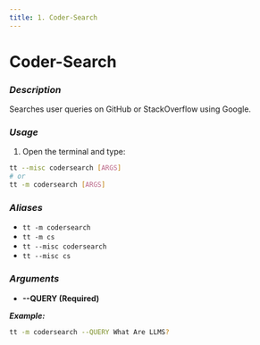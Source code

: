 ```yaml
---
title: 1. Coder-Search
---
```


# Coder-Search

### **_Description_**

Searches user queries on GitHub or StackOverflow using Google.

### **_Usage_**

1. Open the terminal and type:

```bash
tt --misc codersearch [ARGS]
# or
tt -m codersearch [ARGS]
```

### **_Aliases_**

- `tt -m codersearch`
- `tt -m cs`
- `tt --misc codersearch`
- `tt --misc cs`

### **_Arguments_**

- **--QUERY (Required)**

**_Example:_**

```bash
tt -m codersearch --QUERY What Are LLMS?
```
